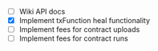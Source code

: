 - [ ] Wiki API docs
- [x] Implement txFunction heal functionality
- [ ] Implement fees for contract uploads
- [ ] Implement fees for contract runs
